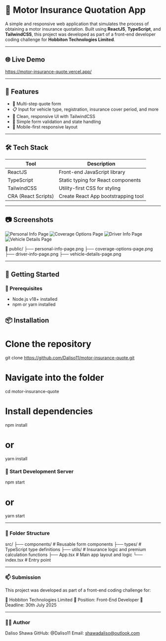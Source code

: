 # 🚗 Motor Insurance Quotation App

A simple and responsive web application that simulates the process of obtaining a motor insurance quotation. Built using **ReactJS**, **TypeScript**, and **TailwindCSS**, this project was developed as part of a front-end developer coding challenge for **Hobbiton Technologies Limited**.

---

## 🌐 Live Demo  

https://motor-insurance-quote.vercel.app/

---

## 📌 Features

- 🔄 Multi-step quote form
- 📋 Input for vehicle type, registration, insurance cover period, and more
- 🎨 Clean, responsive UI with TailwindCSS
- 🧠 Simple form validation and state handling
- 📱 Mobile-first responsive layout

---

## 🛠 Tech Stack

| Tool         | Description                          |
|--------------|--------------------------------------|
| ReactJS      | Front-end JavaScript library         |
| TypeScript   | Static typing for React components   |
| TailwindCSS  | Utility-first CSS for styling        |
| CRA (React Scripts) | Create React App bootstrapping tool |

---

## 📷 Screenshots

![Personal Info Page](personal-info-page.png)
![Coverage Options Page](coverage-options-page.png)
![Driver Info Page](driver-info-page.png)
![Vehicle Details Page](vehicle-details-page.png)

📂 public/
├── personal-info-page.png
├── coverage-options-page.png
├── driver-info-page.png
├── vehicle-details-page.png

---

## 🧪 Getting Started

### 🔧 Prerequisites
- Node.js v18+ installed
- npm or yarn installed

## 📦 Installation


# Clone the repository
git clone https://github.com/Daliso11/motor-insurance-quote.git

# Navigate into the folder
cd motor-insurance-quote

# Install dependencies
npm install
# or
yarn install

### 🚀 Start Development Server

npm start
# or
yarn start

---

### 📂 Folder Structure

src/
├── components/       # Reusable form components
├── types/            # TypeScript type definitions
├── utils/            # Insurance logic and premium calculation functions
├── App.tsx           # Main app layout and logic
└── index.tsx         # Entry point

---


### 📫 Submission

This project was developed as part of a front-end coding challenge for:

🏢 Hobbiton Technologies Limited
📌 Position: Front-End Developer
📅 Deadline: 30th July 2025

---

### 🧑‍💻 Author
Daliso Shawa
GitHub: @Daliso11
Email: shawadaliso@outlook.com
